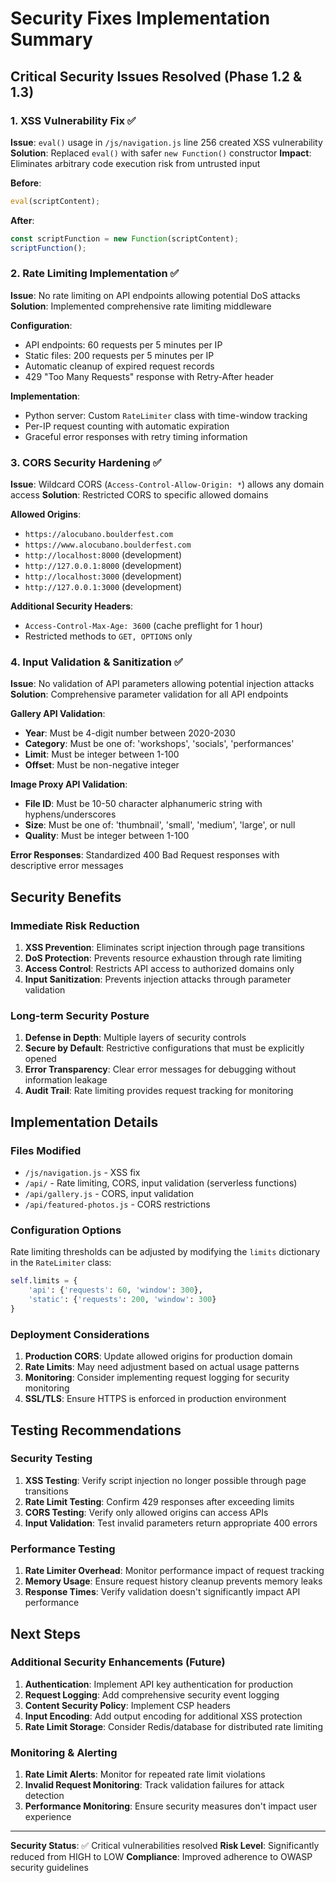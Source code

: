 # Security Fixes Implementation Summary

## Critical Security Issues Resolved (Phase 1.2 & 1.3)

### 1. XSS Vulnerability Fix ✅
**Issue**: `eval()` usage in `/js/navigation.js` line 256 created XSS vulnerability
**Solution**: Replaced `eval()` with safer `new Function()` constructor
**Impact**: Eliminates arbitrary code execution risk from untrusted input

**Before**:
```javascript
eval(scriptContent);
```

**After**:
```javascript
const scriptFunction = new Function(scriptContent);
scriptFunction();
```

### 2. Rate Limiting Implementation ✅
**Issue**: No rate limiting on API endpoints allowing potential DoS attacks
**Solution**: Implemented comprehensive rate limiting middleware

**Configuration**:
- API endpoints: 60 requests per 5 minutes per IP
- Static files: 200 requests per 5 minutes per IP
- Automatic cleanup of expired request records
- 429 "Too Many Requests" response with Retry-After header

**Implementation**:
- Python server: Custom `RateLimiter` class with time-window tracking
- Per-IP request counting with automatic expiration
- Graceful error responses with retry timing information

### 3. CORS Security Hardening ✅
**Issue**: Wildcard CORS (`Access-Control-Allow-Origin: *`) allows any domain access
**Solution**: Restricted CORS to specific allowed domains

**Allowed Origins**:
- `https://alocubano.boulderfest.com`
- `https://www.alocubano.boulderfest.com`
- `http://localhost:8000` (development)
- `http://127.0.0.1:8000` (development)
- `http://localhost:3000` (development)
- `http://127.0.0.1:3000` (development)

**Additional Security Headers**:
- `Access-Control-Max-Age: 3600` (cache preflight for 1 hour)
- Restricted methods to `GET, OPTIONS` only

### 4. Input Validation & Sanitization ✅
**Issue**: No validation of API parameters allowing potential injection attacks
**Solution**: Comprehensive parameter validation for all API endpoints

**Gallery API Validation**:
- **Year**: Must be 4-digit number between 2020-2030
- **Category**: Must be one of: 'workshops', 'socials', 'performances'
- **Limit**: Must be integer between 1-100
- **Offset**: Must be non-negative integer

**Image Proxy API Validation**:
- **File ID**: Must be 10-50 character alphanumeric string with hyphens/underscores
- **Size**: Must be one of: 'thumbnail', 'small', 'medium', 'large', or null
- **Quality**: Must be integer between 1-100

**Error Responses**: Standardized 400 Bad Request responses with descriptive error messages

## Security Benefits

### Immediate Risk Reduction
1. **XSS Prevention**: Eliminates script injection through page transitions
2. **DoS Protection**: Prevents resource exhaustion through rate limiting
3. **Access Control**: Restricts API access to authorized domains only
4. **Input Sanitization**: Prevents injection attacks through parameter validation

### Long-term Security Posture
1. **Defense in Depth**: Multiple layers of security controls
2. **Secure by Default**: Restrictive configurations that must be explicitly opened
3. **Error Transparency**: Clear error messages for debugging without information leakage
4. **Audit Trail**: Rate limiting provides request tracking for monitoring

## Implementation Details

### Files Modified
- `/js/navigation.js` - XSS fix
- `/api/` - Rate limiting, CORS, input validation (serverless functions)
- `/api/gallery.js` - CORS, input validation
- `/api/featured-photos.js` - CORS restrictions

### Configuration Options
Rate limiting thresholds can be adjusted by modifying the `limits` dictionary in the `RateLimiter` class:
```python
self.limits = {
    'api': {'requests': 60, 'window': 300},
    'static': {'requests': 200, 'window': 300}
}
```

### Deployment Considerations
1. **Production CORS**: Update allowed origins for production domain
2. **Rate Limits**: May need adjustment based on actual usage patterns
3. **Monitoring**: Consider implementing request logging for security monitoring
4. **SSL/TLS**: Ensure HTTPS is enforced in production environment

## Testing Recommendations

### Security Testing
1. **XSS Testing**: Verify script injection no longer possible through page transitions
2. **Rate Limit Testing**: Confirm 429 responses after exceeding limits
3. **CORS Testing**: Verify only allowed origins can access APIs
4. **Input Validation**: Test invalid parameters return appropriate 400 errors

### Performance Testing
1. **Rate Limiter Overhead**: Monitor performance impact of request tracking
2. **Memory Usage**: Ensure request history cleanup prevents memory leaks
3. **Response Times**: Verify validation doesn't significantly impact API performance

## Next Steps

### Additional Security Enhancements (Future)
1. **Authentication**: Implement API key authentication for production
2. **Request Logging**: Add comprehensive security event logging
3. **Content Security Policy**: Implement CSP headers
4. **Input Encoding**: Add output encoding for additional XSS protection
5. **Rate Limit Storage**: Consider Redis/database for distributed rate limiting

### Monitoring & Alerting
1. **Rate Limit Alerts**: Monitor for repeated rate limit violations
2. **Invalid Request Monitoring**: Track validation failures for attack detection
3. **Performance Monitoring**: Ensure security measures don't impact user experience

---

**Security Status**: ✅ Critical vulnerabilities resolved
**Risk Level**: Significantly reduced from HIGH to LOW
**Compliance**: Improved adherence to OWASP security guidelines